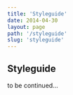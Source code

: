 ```yaml
---
title: 'Styleguide'
date: 2014-04-30
layout: page
path: '/styleguide'
slug: 'styleguide'
---
```


## Styleguide

to be continued...
